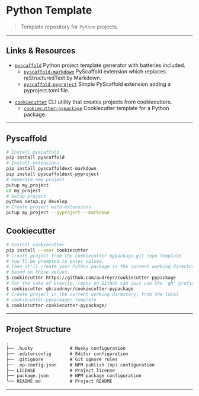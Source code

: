 # Python Template

> Template repository for `Python` projects.

---

## Links & Resources

* [`pyscaffold`](https://github.com/pyscaffold/pyscaffold) Python project template generator with batteries included.
  * [`pyscaffold-markdown`](https://github.com/pyscaffold/pyscaffoldext-markdown) PyScaffold extension which replaces reStructuredText by Markdown.
  * [`pyscaffold-pyproject`](https://github.com/pyscaffold/pyscaffoldext-pyproject) Simple PyScaffold extension adding a pyproject.toml file.

[](.)

* [`cookiecutter`](https://github.com/cookiecutter/cookiecutter) CLI utility that creates projects from cookiecutters.
  * [`cookiecutter-pypackage`](https://github.com/audreyfeldroy/cookiecutter-pypackage) Cookiecutter template for a Python package.

---

## Pyscaffold

```bash
# Install pyscaffold
pip install pyscaffold
# Install extensions
pip install pyscaffoldext-markdown
pip install pyscaffoldext-pyproject
# Generate new project
putup my_project
cd my_project
# Setup project
python setup.py develop
# Create project with extensions
putup my_project --pyproject --markdown
```

## Cookiecutter

```bash
# Install cookiecutter
pip install --user cookiecutter
# Create project from the cookiecutter-pypackage.git repo template
# You'll be prompted to enter values.
# Then it'll create your Python package in the current working directory,
# based on those values.
$ cookiecutter https://github.com/audreyr/cookiecutter-pypackage
# For the sake of brevity, repos on GitHub can just use the 'gh' prefix
$ cookiecutter gh:audreyr/cookiecutter-pypackage
# Create project in the current working directory, from the local
# cookiecutter-pypackage/ template
$ cookiecutter cookiecutter-pypackage/
```

---

## Project Structure

```md
.
├── .husky              # Husky configuration
├── .editorconfig       # Editor configuration
├── .gitignore          # Git ignore rules
├── .np-config.json     # NPM publish (np) configuration
├── LICENSE             # Project license
├── package.json        # NPM package configuration
└── README.md           # Project README
```

---
